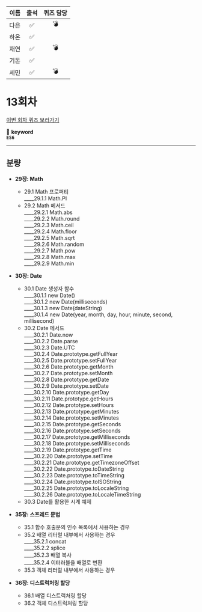 |이름|출석|퀴즈 담당|
|:--:|:--:|:--:|
|다은|✅|💣|
|하온|✅||
|재연|✅|💣|
|기돈|✅||
|세민|✅|💣|

# 13회차
<a href="https://github.com/ooheunda/how-to-enjoy/issues/13">이번 회차 퀴즈 보러가기</a>  

📌 **keyword**  
    **`ES6`**
<hr> 


## 분량

- **29장: Math**
  - 29.1 Math 프로퍼티  
    ____29.1.1 Math.PI  
  - 29.2 Math 메서드  
    ____29.2.1 Math.abs  
    ____29.2.2 Math.round  
    ____29.2.3 Math.ceil  
    ____29.2.4 Math.floor  
    ____29.2.5 Math.sqrt  
    ____29.2.6 Math.random  
    ____29.2.7 Math.pow  
    ____29.2.8 Math.max  
    ____29.2.9 Math.min  

- **30장: Date**
  - 30.1 Date 생성자 함수  
    ____30.1.1 new Date()  
    ____30.1.2 new Date(milliseconds)  
    ____30.1.3 new Date(dateString)  
    ____30.1.4 new Date(year, month, day, hour, minute, second, millisecond)  
  - 30.2 Date 메서드  
    ____30.2.1 Date.now  
    ____30.2.2 Date.parse  
    ____30.2.3 Date.UTC  
    ____30.2.4 Date.prototype.getFullYear  
    ____30.2.5 Date.prototype.setFullYear  
    ____30.2.6 Date.prototype.getMonth  
    ____30.2.7 Date.prototype.setMonth  
    ____30.2.8 Date.prototype.getDate  
    ____30.2.9 Date.prototype.setDate  
    ____30.2.10 Date.prototype.getDay  
    ____30.2.11 Date.prototype.getHours  
    ____30.2.12 Date.prototype.setHours  
    ____30.2.13 Date.prototype.getMinutes  
    ____30.2.14 Date.prototype.setMinutes  
    ____30.2.15 Date.prototype.getSeconds  
    ____30.2.16 Date.prototype.setSeconds  
    ____30.2.17 Date.prototype.getMilliseconds  
    ____30.2.18 Date.prototype.setMilliseconds  
    ____30.2.19 Date.prototype.getTime  
    ____30.2.20 Date.prototype.setTime  
    ____30.2.21 Date.prototype.getTimezoneOffset  
    ____30.2.22 Date.prototype.toDateString  
    ____30.2.23 Date.prototype.toTimeString  
    ____30.2.24 Date.prototype.toISOString  
    ____30.2.25 Date.prototype.toLocaleString  
    ____30.2.26 Date.prototype.toLocaleTimeString  
  - 30.3 Date를 활용한 시계 예제

- **35장: 스프레드 문법**
  - 35.1 함수 호출문의 인수 목록에서 사용하는 경우
  - 35.2 배열 리터럴 내부에서 사용하는 경우  
    ____35.2.1 concat  
    ____35.2.2 splice  
    ____35.2.3 배열 복사  
    ____35.2.4 이터러블을 배열로 변환  
  - 35.3 객체 리터럴 내부에서 사용하는 경우

- **36장: 디스트럭처링 할당**
  - 36.1 배열 디스트럭처링 할당
  - 36.2 객체 디스트럭처링 할당
